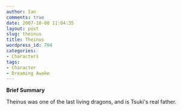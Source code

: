 ```yaml
---
author: Ian
comments: true
date: 2007-10-08 11:04:35
layout: post
slug: theinus
title: Theinus
wordpress_id: 704
categories:
- Characters
tags:
- Character
- Dreaming Awake
---
```


<p><b>Brief Summary</b></p>
<p>Theinus was one of the last living dragons, and is Tsuki&#039;s real father.</p>